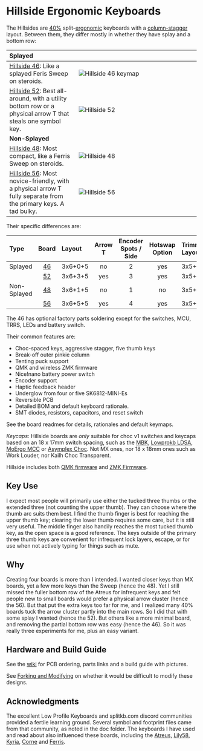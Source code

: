 # Hillside Ergonomic Keyboards

The Hillsides are 
[40%](https://deskthority.net/wiki/40%25) 
 split-[ergonomic](https://deskthority.net/wiki/Ergonomic_keyboard) 
 keyboards with a 
 [column-stagger](https://deskthority.net/wiki/Staggering#Columnar_layout) layout.
 Between them, they differ mostly in whether they have splay and a bottom row:

| Splayed|<img width=1900/>|
|:-----------|:----------------|
| [Hillside 46](https://github.com/mmccoyd/hillside/tree/_46/hillside46): Like a splayed Feris Sweep on steroids.     | ![Hillside 46 keymap](https://github.com/mmccoyd/hillside/wiki/image/46/hill46_photo_600.png) |
| [Hillside 52](hillside52):  Best all-around, with a utility bottom row or a physical arrow T that steals one symbol key. | ![Hillside 52](https://github.com/mmccoyd/hillside/wiki/image/52/hill52_photo_600.png) |
| **Non-Splayed**|   |
| [Hillside 48](hillside48): Most compact, like a Ferris Sweep on steroids.    |![Hillside 48](https://github.com/mmccoyd/hillside/wiki/image/48/hill48_600.png) |
| [Hillside 56](hillside56):  Most novice-friendly, with a physical arrow T fully separate from the primary keys. A tad bulky.  |![Hillside 56](https://github.com/mmccoyd/hillside/wiki/image/family/hill56_600.png) |


Their specific differences are:

| Type | Board      | Layout  | Arrow <br> T | Encoder <br> Spots / Side | Hotswap <br> Option| Trimmed <br> Layout | Trimmed <br> Keys |
|:-----------|:----------------:|:--------|:----:|:----:|:-------:|:--------|:--:|
| Splayed     | [46](https://github.com/mmccoyd/hillside/tree/_46/hillside46) | 3x6+0+5 | no       | 2    | yes      | 3x5+0+5 | 40 |
|             | [52](hillside52) | 3x6+3+5 | yes  | 3    | yes     | 3x5+2+5 | 44 |
| Non-Splayed | [48](hillside48) | 3x6+1+5 | no   | 1    | no      | 3x5+1+5 | 42 |
|             | [56](hillside56) | 3x6+5+5 | yes  | 4    | yes     | 3x5+4+5 | 48 |

The 46 has optional factory parts soldering except for the switches, MCU, TRRS, LEDs and battery switch.

Their common features are:

- Choc-spaced keys, aggressive stagger, five thumb keys
- Break-off outer pinkie column
- Tenting puck support
- QMK and wireless ZMK firmware
- Nice!nano battery power switch
- Encoder support
- Haptic feedback header
- Underglow from four or five SK6812-MINI-Es
- Reversible PCB
- Detailed BOM and default keyboard rationale.
- SMT diodes, resistors, capacitors, and reset switch

See the board readmes for details, rationales and default keymaps.

*Keycaps*: Hillside boards are _only_ suitable for choc v1 switches and keycaps based on an 18 x 17mm switch spacing, such as the [MBK](https://mkultra.click/mbk-choc-keycaps), [Lowprokb LDSA](https://lowprokb.ca/products/ldsa-low-profile-blank-keycaps), [MoErgo MCC](https://mkultra.click/moergo-mcc-pom-1u-keycap/) or [Asymplex Choc](https://www.asymplex.xyz/category/choc). Not MX ones, nor 18 x 18mm ones such as Work Louder, nor Kailh Choc Transparent.

Hillside includes both 
 [QMK firmware](https://github.com/qmk/qmk_firmware/tree/master/keyboards/handwired/hillside)
 and [ZMK Firmware](https://github.com/mmccoyd/zmk-config).


## Key Use

I expect most people will primarily use either the tucked three thumbs or the extended three (not counting the upper thumb). They can choose where the thumb arc suits them best. I find the thumb finger is best for reaching the upper thumb key; clearing the lower thumb requires some care, but it is still very useful. The middle finger also handily reaches the most tucked thumb key, as the open space is a good reference. The keys outside of the primary three thumb keys are convenient for infrequent lock layers, escape, or for use when not actively typing for things such as mute.

## Why

Creating four boards is more than I intended. I wanted closer keys than MX boards, yet a few more keys than the Sweep (hence the 48). Yet I still missed the fuller bottom row of the Atreus for infrequent keys and felt people new to small boards would prefer a physical arrow cluster (hence the 56). But that put the extra keys too far for me, and I realized many 40% boards tuck the arrow cluster partly into the main rows. So I did that with some splay I wanted (hence the 52). But others like a more minimal board, and removing the partial bottom row was easy (hence the 46). So it was really three experiments for me, plus an easy variant.

## Hardware and Build Guide

See the [wiki](https://github.com/mmccoyd/hillside/wiki)
  for PCB ordering, parts links and a build guide with pictures.

See [Forking and Modifying](https://github.com/mmccoyd/hillside/wiki/Forking%20and%20Modifying)
  on whether it would be difficult to modify these designs.

## Acknowledgments

The excellent Low Profile Keyboards and splitkb.com discord communities provided a fertile learning ground.
Several symbol and footprint files came from that community, as noted in the doc folder.
The keyboards I have used and read about also influenced these boards, including the
  [Atreus](https://shop.keyboard.io/products/keyboardio-atreus),
  [Lily58](https://github.com/kata0510/Lily58),
  [Kyria](https://splitkb.com/collections/keyboard-kits/products/kyria-pcb-kit),
  [Corne](https://github.com/foostan/crkbd) and
  [Ferris](https://github.com/pierrechevalier83/ferris).
